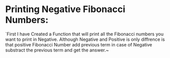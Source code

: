 # Printing Negative Fibonacci Numbers: 
`First I have Created a Function that will print all the Fibonacci numbers you want to print in Negative. Although Negative and Positive is only diffrence is that positive Fibonacci Number add previous term in case of Negative substract  the previous term and get the answer.~
